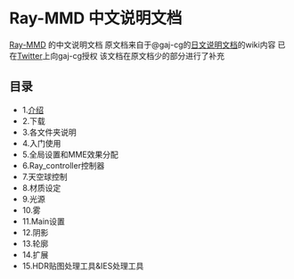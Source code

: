 # Ray-MMD 中文说明文档 #

[Ray-MMD](https://github.com/ray-cast/ray-mmd) 的中文说明文档
原文档来自于@gaj-cg的[日文说明文档](https://github.com/gaj-cg/ray-mmd-docs-ja)的wiki内容
已在[Twitter](https://twitter.com/suven1890753451/status/963678687773319170)上向gaj-cg授权
该文档在原文档少的部分进行了补充
## 目录 ##
- 1.[介绍](word/介绍.md)
- 2.下载
- 3.各文件夹说明
- 4.入门使用
- 5.全局设置和MME效果分配
- 6.Ray_controller控制器
- 7.天空球控制
- 8.材质设定
- 9.光源
- 10.雾
- 11.Main设置
- 12.阴影
- 13.轮廓
- 14.扩展
- 15.HDR贴图处理工具&IES处理工具

